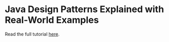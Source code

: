 # Java Design Patterns Explained with Real-World Examples

Read the full tutorial [here](https://www.djamware.com/post/690436956096b06839ee1671/java-design-patterns-explained-with-realworld-examples).
